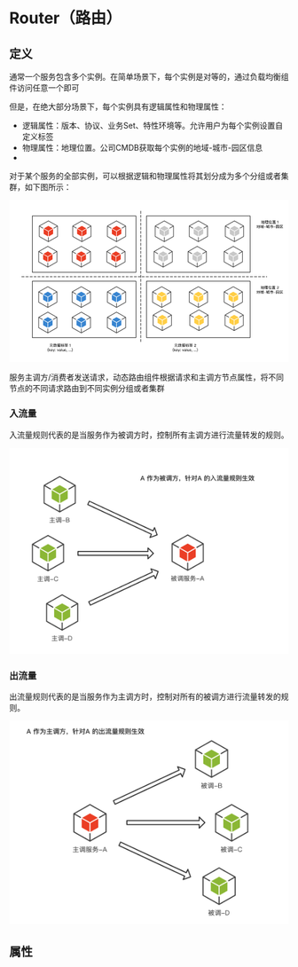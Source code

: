 # Router（路由）

## 定义

通常一个服务包含多个实例。在简单场景下，每个实例是对等的，通过负载均衡组件访问任意一个即可

但是，在绝大部分场景下，每个实例具有逻辑属性和物理属性：

- 逻辑属性：版本、协议、业务Set、特性环境等。允许用户为每个实例设置自定义标签
- 物理属性：地理位置。公司CMDB获取每个实例的地域-城市-园区信息
- 
对于某个服务的全部实例，可以根据逻辑和物理属性将其划分成为多个分组或者集群，如下图所示：

![router-image-1](./image/router-image-1.png)

服务主调方/消费者发送请求，动态路由组件根据请求和主调方节点属性，将不同节点的不同请求路由到不同实例分组或者集群


### 入流量

入流量规则代表的是当服务作为被调方时，控制所有主调方进行流量转发的规则。

![router-image-2](./image/router-image-2.png)

### 出流量

出流量规则代表的是当服务作为主调方时，控制对所有的被调方进行流量转发的规则。

![router-image-3](./image/router-image-3.png)


## 属性
